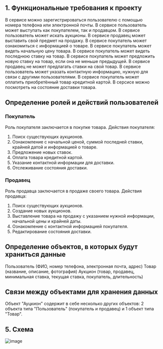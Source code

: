 ## 1. Функциональные требования к проекту

В сервисе можно зарегистрироваться пользователю с помощью номера телефона или электронной почты.
В сервисе пользователь может выступать как покупателем, так и продавцом.
В сервисе пользователь может искать аукционы.
В сервисе продавец может выставить свой предмет на продажу.
В сервисе покупатель может ознакомиться с информацией о товаре.
В сервисе покупатель может видеть начальную цену товара.
В сервисе покупатель может видеть последнюю ставку на товар.
В сервисе покупатель может предложить новую ставку на товар, если она не меньше предыдущей.
В сервисе продавец не может предлагать ставки на свой товар.
В сервисе пользователь может указать контактную информацию, нужную для связи с другими пользователями.
В сервисе покупатель может оплатить приобретённый товар кредитной картой.
В серсисе можно посмотреть на состояние доставки товара.

## Определение ролей и действий пользователей

### Покупатель

Роль покупателя заключается в покупке товара.
Действия покупателя:
1) Поиск существующих аукционов.
2) Ознакомление с начальной ценой, суммой последней ставки, крайней датой и информацией о товаре.
3) Предложение новых ставок.
4) Оплата товара кредитной картой.
5) Указание контактной информации для доставки.
5) Отслеживание состояния доставки.

### Продавец

Роль продавца заключается в продаже своего товара.
Действия продавца:
1) Поиск существующих аукционов.
2) Создание новых аукционов.
3) Выставление товара на продажу с указанием нужной информации, начальной цены и крайней даты.
4) Ознакомление с контактной информацией покупателя.
5) Редактирование состояния доставки.

   
## Определение объектов, в которых будут храниться данные

Пользователь (ФИО, номер телефона, электронная почта, адрес)
Товар (название, описание, фотография)
Аукцион (товар, продавец, минимальная ставка, текущая ставка, покупатель, длительность)

## Связи между объектами для хранения данных

Объект "Ауцкион" содержит в себе несколько других объектов: 2 объекта типа "Пользователь" (покупатель и продавец) и 1 объект типа "Товар".


## 5. Схема 
![image](https://raw.githubusercontent.com/dozmaden/BD_B2019_PING_6/main/Practice%201/graph.png)